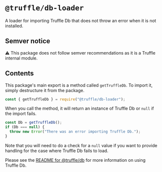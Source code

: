 # `@truffle/db-loader`

A loader for importing Truffle Db that does not throw an error when it is not
installed.

## Semver notice

:warning: This package does not follow semver recommendations as it is a
Truffle internal module.

## Contents

This package's main export is a method called `getTruffleDb`. To import it, simply
destructure it from the package.

```javascript
const { getTruffleDb } = require("@truffle/db-loader");
```

When you call the method, it will return an instance of Truffle Db
or `null` if the import fails.

```javascript
const Db = getTruffleDb();
if (Db === null) {
  throw new Error("There was an error importing Truffle Db.");
}
```

Note that you will need to do a check for a `null` value if you want to provide handling
for the case where Truffle Db fails to load.

Please see the [README for @truffle/db](https://github.com/trufflesuite/truffle/tree/develop/packages/db#truffledb)
for more information on using Truffle Db.
